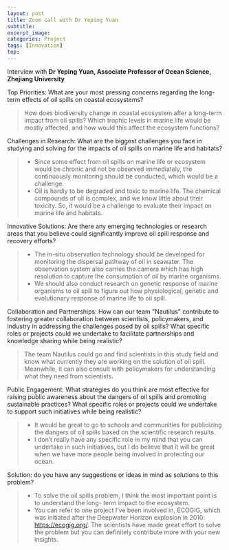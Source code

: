 ```yaml
---
layout: post
title: Zoom call with Dr Yeping Yuan
subtitle: 
excerpt_image: 
categories: Project
tags: [Innovation]
top: 
---
```


Interview with **Dr Yeping Yuan, Associate Professor of Ocean Science, Zhejiang University**

Top Priorities: What are your most pressing concerns regarding the long-term effects of oil
spills on coastal ecosystems?


> How does biodiversity change in coastal ecosystem after a long-term impact from oil spills?
> Which trophic levels in marine life would be mostly affected, and how would this affect
> the ecosystem functions?


Challenges in Research: What are the biggest challenges you face in studying and solving for
the impacts of oil spills on marine life and habitats?

> * Since some effect from oil spills on marine life or ecosystem would be chronic and not be
> observed immediately, the continuously monitoring should be conducted, which would be
> a challenge.
> * Oil is hardly to be degraded and toxic to marine life. The chemical compounds of oil is
> complex, and we know little about their toxicity. So, it would be a challenge to evaluate
> their impact on marine life and habitats.


Innovative Solutions: Are there any emerging technologies or research areas that you believe
could significantly improve oil spill response and recovery efforts?

> * The in-situ observation technology should be developed for monitoring the dispersal
> pathway of oil in seawater. The observation system also carries the camera which has high
> resolution to capture the consumption of oil by marine organisms.
> * We should also conduct research on genetic response of marine organisms to oil spill to
> figure out how physiological, genetic and evolutionary response of marine life to oil spill.


Collaboration and Partnerships: How can our team "Nautilus" contribute to fostering greater
collaboration between scientists, policymakers, and industry in addressing the challenges posed
by oil spills? What specific roles or projects could we undertake to facilitate partnerships and
knowledge sharing while being realistic?

>  The team Nautilus could go and find scientists in this study field and know what currently
> they are working on the solution of oil spill. Meanwhile, it can also consult with
> policymakers for understanding what they need from scientists.


Public Engagement: What strategies do you think are most effective for raising public
awareness about the dangers of oil spills and promoting sustainable practices? What specific
roles or projects could we undertake to support such initiatives while being realistic?

> * It would be great to go to schools and communities for publicizing the dangers of oil spills
>based on the scientific research results.
> * I don’t really have any specific role in my mind that you can undertake in such initiatives,
> but I do believe that it will be great when we have more people being involved in protecting
> our ocean.


Solution: do you have any suggestions or ideas in mind as solutions to this problem?


> * To solve the oil spills problem, I think the most important point is to understand the long-
> term impact to the ecosystem.
> * You can refer to one project I’ve been involved in, ECOGIG, which was initiated after the
> Deepwater Horizon explosion in 2010: https://ecogig.org/. The scientists have made great
> effort to solve the problem but you can definitely contribute more with your new insights.

